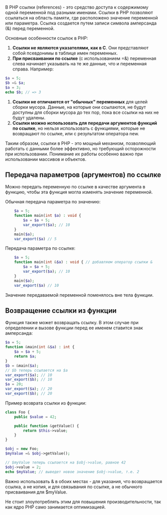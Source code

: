 В PHP ссылки (references) - это средство доступа к содержимому одной переменной под разными именами. Ссылки в PHP позволяют ссылаться на область памяти, где расположено значение переменной или параметра. Ссылка создается путем записи символа амперсанда (&) перед переменной.

Основные особенности ссылок в PHP:
1. **Ссылки не являются указателями, как в C**. Они представляют собой псевдонимы в таблице имен переменных.
2. **При присваивании по ссылке** (с использованием =&) переменная слева начинает указывать на те же данные, что и переменная справа. Например:

```php
$a = 5;
$b =& $a;
$a = 3;
echo $b; // => 3
```

1. **Ссылки не отличаются от "обычных" переменных** для целей сборки мусора. Данные, на которые они ссылаются, не будут доступны для сборки мусора до тех пор, пока все ссылки на них не будут удалены.
2. **Ссылки можно использовать для передачи аргументов функций по ссылке**, но нельзя использовать с функциями, которые не возвращают по ссылке, или с результатом оператора new.

Таким образом, ссылки в PHP - это мощный механизм, позволяющий работать с данными более эффективно, но требующий осторожности при использовании. Понимание их работы особенно важно при использовании массивов и объектов.

## Передача параметров (аргументов) по ссылке

Можно передать переменную по ссылке в качестве аргумента в функцию, чтобы эта функция могла изменять значение переменной.

Обычная передача параметра по значению:
``` php
    $a = 5;
    function main(int $a) : void {
        $a = $a + 5;
        var_export($a); // 10
    }
    main($a);
    var_export($a) // 5
```

Передача параметра по ссылке:
``` php
    $a = 5;
    function main(int &$a) : void { // добавляем оператор ссылки &
        $a = $a + 5;
        var_export($a); // 10
    }
    main($a);
    var_export($a) // 10
```

Значение передаваемой переменной поменялось вне тела функции.

## Возвращение ссылки из функции

Функция также может возвращать ссылку. В этом случае при определении и вызове функции перед ее именем ставится знак амперсанда:

```php
$a = 5;
function &main(int &$a) : int {
	$a = $a + 5;
	return $a;
}
$b = &main($a);
// $b теперь ссылается на $a
var_export($a); // 10
var_export($b); // 10
$a = 20;
var_export($a); // 20
var_export($b); // 20
```

Пример возврата ссылки из функции:

```php
class Foo {
    public $value = 42;

    public function &getValue() {
        return $this->value;
    }
}

$obj = new Foo;
$myValue =& $obj->getValue();

// $myValue теперь ссылается на $obj->value, равное 42
$obj->value = 2;
echo $myValue; // выведет новое значение $obj->value, т.е. 2
```

Важно использовать & в обоих местах - для указания, что возвращается ссылка, а не копия, и для связывания по ссылке, а не обычного присваивания для $myValue.

Не стоит злоупотреблять этим для повышения производительности, так как ядро PHP само занимается оптимизацией.